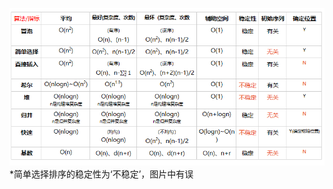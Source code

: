 ![](https://github.com/biliopo/data_structure/blob/master/Sort/8336752_1515059330918_C1E97AEBCF714B35A7814DEE4E2091EB.png?raw=true)
*简单选择排序的稳定性为‘不稳定’，图片中有误

